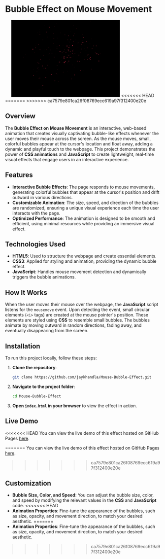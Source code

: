# Bubble Effect on Mouse Movement

<div align="center">
  <img src ="./Bubble effects.png" height="250px" width="70%" />  
<<<<<<< HEAD
</div> 
=======
</div>
>>>>>>> ca7579e801ca26f08769ecc619a97f312400e20e

## Overview

The **Bubble Effect on Mouse Movement** is an interactive, web-based animation that creates visually captivating bubble-like effects whenever the user moves their mouse across the screen. As the mouse moves, small, colorful bubbles appear at the cursor's location and float away, adding a dynamic and playful touch to the webpage. This project demonstrates the power of **CSS animations** and **JavaScript** to create lightweight, real-time visual effects that engage users in an interactive experience.

## Features

- **Interactive Bubble Effects**: The page responds to mouse movements, generating colorful bubbles that appear at the cursor's position and drift outward in various directions.
- **Customizable Animation**: The size, speed, and direction of the bubbles are randomized, ensuring a unique visual experience each time the user interacts with the page.
- **Optimized Performance**: The animation is designed to be smooth and efficient, using minimal resources while providing an immersive visual effect.

## Technologies Used

- **HTML5**: Used to structure the webpage and create essential elements.
- **CSS3**: Applied for styling and animation, providing the dynamic bubble effect.
- **JavaScript**: Handles mouse movement detection and dynamically triggers the bubble animations.

## How It Works

When the user moves their mouse over the webpage, the **JavaScript** script listens for the `mousemove` event. Upon detecting the event, small circular elements (`<i>` tags) are created at the mouse pointer's position. These elements are styled using **CSS** to resemble small bubbles. The bubbles animate by moving outward in random directions, fading away, and eventually disappearing from the screen.

## Installation

To run this project locally, follow these steps:

1. **Clone the repository**:
    ```bash
    git clone https://github.com/jaykhandla/Mouse-Bubble-Effect.git
    ```

2. **Navigate to the project folder**:
    ```bash
    cd Mouse-Bubble-Effect
    ```

3. **Open `index.html` in your browser** to view the effect in action.

## Live Demo

<<<<<<< HEAD
You can view the live demo of this effect hosted on GitHub Pages [here](ok).

=======
You can view the live demo of this effect hosted on GitHub Pages [here]().
>>>>>>> ca7579e801ca26f08769ecc619a97f312400e20e

## Customization

- **Bubble Size, Color, and Speed**: You can adjust the bubble size, color, and speed by modifying the relevant values in the **CSS** and **JavaScript** code.
<<<<<<< HEAD
- **Animation Properties**: Fine-tune the appearance of the bubbles, such as size, opacity, and movement direction, to match your desired aesthetic.
=======
- **Animation Properties**: Fine-tune the appearance of the bubbles, such as size, opacity, and movement direction, to match your desired aesthetic.
>>>>>>> ca7579e801ca26f08769ecc619a97f312400e20e
